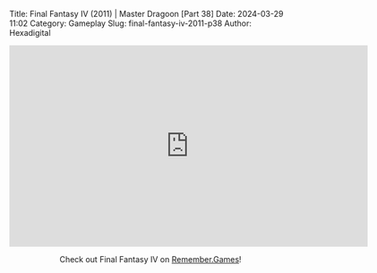 Title: Final Fantasy IV (2011) | Master Dragoon [Part 38]
Date: 2024-03-29 11:02
Category: Gameplay
Slug: final-fantasy-iv-2011-p38
Author: Hexadigital

<center><iframe src="https://www.youtube.com/embed/FGc4b7Pn4_k?feature=oembed" allow="accelerometer; autoplay; encrypted-media; gyroscope; picture-in-picture" width="640" height="360" frameborder="0"></iframe>

Check out Final Fantasy IV on [Remember.Games](https://remember.games/game/7757/final-fantasy-iv-the-complete-collection/)!</center>